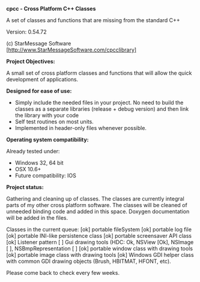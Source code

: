 **cpcc - Cross Platform C++ Classes**

A set of classes and functions that are missing from the standard C++

Version: 0.54.72

(c) StarMessage Software [http://www.StarMessageSoftware.com/cpcclibrary]


 
**Project Objectives:**

A small set of cross platform classes and functions that will allow the quick development of applications.

**Designed for ease of use:**

- Simply include the needed files in your project.
  No need to build the classes as a separate libraries (release + debug version) and then link the library with your code
- Self test routines on most units.   
- Implemented in header-only files whenever possible.

**Operating system compatibility:**

Already tested under:
- Windows 32, 64 bit
- OSX 10.6+
- Future compatibility: IOS

**Project status:**

Gathering and cleaning up of classes.
The classes are currently integral parts of my other cross platform software.
The classes will be cleaned of unneeded binding code and added in this space.
Doxygen documentation will be added in the files.

Classes in the current queue:
[ok] portable fileSystem
[ok] portable log file
[ok] portable INI-like persistence class
[ok] portable screensaver API class
[ok] Listener pattern
[  ] Gui drawing tools (HDC: Ok, NSView [Ok], NSImage [ ], NSBmpRepresentation [ ] 
[ok] portable window class with drawing tools
[ok] portable image class with drawing tools
[ok] Windows GDI helper class with common GDI drawing objects (Brush, HBITMAT, HFONT, etc).

Please come back to check every few weeks.


